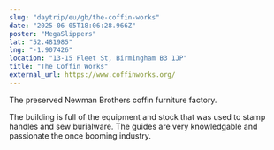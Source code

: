 ```yaml
---
slug: "daytrip/eu/gb/the-coffin-works"
date: "2025-06-05T18:06:28.966Z"
poster: "MegaSlippers"
lat: "52.481985"
lng: "-1.907426"
location: "13-15 Fleet St, Birmingham B3 1JP"
title: "The Coffin Works"
external_url: https://www.coffinworks.org/
---
```

The preserved Newman Brothers coffin furniture factory.  

The building is full of the equipment and stock that was used to stamp handles and sew burialware. The guides are very knowledgable and passionate the once booming industry.